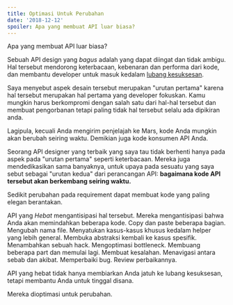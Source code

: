 ```yaml
---
title: Optimasi Untuk Perubahan
date: '2018-12-12'
spoiler: Apa yang membuat API luar biasa?
---
```


Apa yang membuat API luar biasa?

Sebuah API design yang *bagus* adalah yang dapat diingat dan tidak ambigu. Hal tersebut mendorong keterbacaan, kebenaran dan performa dari kode, dan membantu developer untuk masuk kedalam [lubang kesuksesan](https://blog.codinghorror.com/falling-into-the-pit-of-success/).

Saya menyebut aspek desain tersebut merupakan "urutan pertama" karena hal tersebut merupakan hal pertama yang developer fokuskan. Kamu mungkin harus berkompromi dengan salah satu dari hal-hal tersebut dan membuat pengorbanan tetapi paling tidak hal tersebut selalu ada dipikiran anda.

Lagipula, kecuali Anda mengirim penjelajah ke Mars, kode Anda mungkin akan berubah seiring waktu. Demikian juga kode konsumen API Anda.

Seorang API designer yang terbaik yang saya tau tidak berhenti hanya pada aspek pada "urutan pertama" seperti keterbacaan. Mereka juga mendedikasikan sama banyaknya, untuk upaya pada sesuatu yang saya sebut sebagai "urutan kedua" dari perancangan API:  **bagaimana kode API tersebut akan berkembang seiring waktu.**

Sedikit perubahan pada requirement dapat membuat kode yang paling elegan berantakan.

API yang *Hebat* mengantisipasi hal tersebut. Mereka mengantisipasi bahwa Anda akan memindahkan beberapa kode. Copy dan paste beberapa bagian. Mengubah nama file. Menyatukan kasus-kasus khusus kedalam helper yang lebih general. Membuka abstraksi kembali ke kasus spesifik. Menambahkan sebuah hack. Mengoptimasi bottleneck. Membuang beberapa part dan memulai lagi. Membuat kesalahan. Menavigasi antara sebab dan akibat. Memperbaiki bug. Review perbaikannya.

API yang hebat tidak hanya membiarkan Anda jatuh ke lubang kesuksesan, tetapi membantu Anda untuk tinggal disana.

Mereka dioptimasi untuk perubahan.
